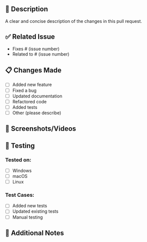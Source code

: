 ## 📝 Description

A clear and concise description of the changes in this pull request.

## ✅ Related Issue

- Fixes # (issue number)
- Related to # (issue number)

## 📋 Changes Made

- [ ] Added new feature
- [ ] Fixed a bug
- [ ] Updated documentation
- [ ] Refactored code
- [ ] Added tests
- [ ] Other (please describe)

## 📸 Screenshots/Videos

<!-- If applicable, add screenshots or screen recordings to help explain your changes. -->

## 🧪 Testing

### Tested on:
- [ ] Windows
- [ ] macOS
- [ ] Linux

### Test Cases:
- [ ] Added new tests
- [ ] Updated existing tests
- [ ] Manual testing

## 📝 Additional Notes

<!-- Add any additional notes or context about the pull request here. -->
